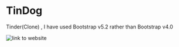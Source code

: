 
# TinDog

Tinder(Clone) , I have used Bootstrap v5.2 rather than Bootstrap v4.0


![link to website](https://raul909.github.io/Tindog/)
 

